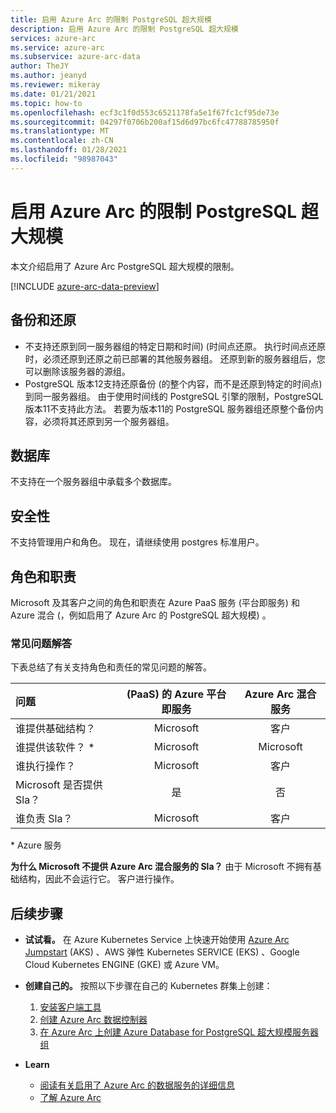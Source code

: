 ```yaml
---
title: 启用 Azure Arc 的限制 PostgreSQL 超大规模
description: 启用 Azure Arc 的限制 PostgreSQL 超大规模
services: azure-arc
ms.service: azure-arc
ms.subservice: azure-arc-data
author: TheJY
ms.author: jeanyd
ms.reviewer: mikeray
ms.date: 01/21/2021
ms.topic: how-to
ms.openlocfilehash: ecf3c1f0d553c6521178fa5e1f67fc1cf95de73e
ms.sourcegitcommit: 04297f0706b200af15d6d97bc6fc47788785950f
ms.translationtype: MT
ms.contentlocale: zh-CN
ms.lasthandoff: 01/28/2021
ms.locfileid: "98987043"
---
```

# <a name="limitations-of-azure-arc-enabled-postgresql-hyperscale"></a>启用 Azure Arc 的限制 PostgreSQL 超大规模

本文介绍启用了 Azure Arc PostgreSQL 超大规模的限制。 

[!INCLUDE [azure-arc-data-preview](../../../includes/azure-arc-data-preview.md)]

## <a name="backup-and-restore"></a>备份和还原

- 不支持还原到同一服务器组的特定日期和时间)  (时间点还原。 执行时间点还原时，必须还原到还原之前已部署的其他服务器组。 还原到新的服务器组后，您可以删除该服务器的源组。
- PostgreSQL 版本12支持还原备份 (的整个内容，而不是还原到特定的时间点) 到同一服务器组。 由于使用时间线的 PostgreSQL 引擎的限制，PostgreSQL 版本11不支持此方法。 若要为版本11的 PostgreSQL 服务器组还原整个备份内容，必须将其还原到另一个服务器组。


## <a name="databases"></a>数据库

不支持在一个服务器组中承载多个数据库。


## <a name="security"></a>安全性

不支持管理用户和角色。 现在，请继续使用 postgres 标准用户。

## <a name="roles-and-responsibilities"></a>角色和职责

Microsoft 及其客户之间的角色和职责在 Azure PaaS 服务 (平台即服务) 和 Azure 混合 (，例如启用了 Azure Arc 的 PostgreSQL 超大规模) 。 

### <a name="frequently-asked-questions"></a>常见问题解答

下表总结了有关支持角色和责任的常见问题的解答。

| 问题                      |  (PaaS) 的 Azure 平台即服务 | Azure Arc 混合服务 |
|:----------------------------------|:------------------------------------:|:---------------------------:|
| 谁提供基础结构？  | Microsoft                          | 客户                  |
| 谁提供该软件？ *       | Microsoft                          | Microsoft                 |
| 谁执行操作？ | Microsoft                          | 客户                  |
| Microsoft 是否提供 Sla？      | 是                                | 否                        |
| 谁负责 Sla？ | Microsoft                          | 客户                  |

\* Azure 服务

__为什么 Microsoft 不提供 Azure Arc 混合服务的 Sla？__ 由于 Microsoft 不拥有基础结构，因此不会运行它。 客户进行操作。

## <a name="next-steps"></a>后续步骤

- **试试看。** 在 Azure Kubernetes Service 上快速开始使用 [Azure Arc Jumpstart](https://github.com/microsoft/azure_arc#azure-arc-enabled-data-services) (AKS) 、AWS 弹性 Kubernetes SERVICE (EKS) 、Google Cloud Kubernetes ENGINE (GKE) 或 Azure VM。 

- **创建自己的。** 按照以下步骤在自己的 Kubernetes 群集上创建： 
   1. [安装客户端工具](install-client-tools.md)
   2. [创建 Azure Arc 数据控制器](create-data-controller.md)
   3. [在 Azure Arc 上创建 Azure Database for PostgreSQL 超大规模服务器组](create-postgresql-hyperscale-server-group.md) 

- **Learn**
   - [阅读有关启用了 Azure Arc 的数据服务的详细信息](https://azure.microsoft.com/services/azure-arc/hybrid-data-services)
   - [了解 Azure Arc](https://aka.ms/azurearc)
